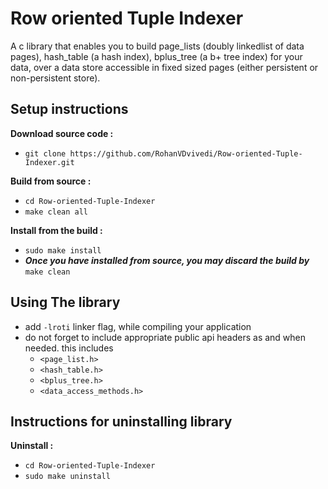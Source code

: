 # Row oriented Tuple Indexer
A c library that enables you to build page_lists (doubly linkedlist of data pages), hash_table (a hash index), bplus_tree (a b+ tree index) for your data, over a data store accessible in fixed sized pages (either persistent or non-persistent store).

## Setup instructions

**Download source code :**
 * `git clone https://github.com/RohanVDvivedi/Row-oriented-Tuple-Indexer.git`

**Build from source :**
 * `cd Row-oriented-Tuple-Indexer`
 * `make clean all`

**Install from the build :**
 * `sudo make install`
 * ***Once you have installed from source, you may discard the build by*** `make clean`

## Using The library
 * add `-lroti` linker flag, while compiling your application
 * do not forget to include appropriate public api headers as and when needed. this includes
   * `<page_list.h>`
   * `<hash_table.h>`
   * `<bplus_tree.h>`
   * `<data_access_methods.h>`

## Instructions for uninstalling library

**Uninstall :**
 * `cd Row-oriented-Tuple-Indexer`
 * `sudo make uninstall`
